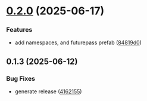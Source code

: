 # [0.2.0](https://github.com/futureversecom/sdk-unity-futurepass/compare/v0.1.3...v0.2.0) (2025-06-17)


### Features

* add namespaces, and futurepass prefab ([84819d0](https://github.com/futureversecom/sdk-unity-futurepass/commit/84819d0fb13fab5cccb8b08847bbd597863d38fd))



## 0.1.3 (2025-06-12)


### Bug Fixes

* generate release ([4162155](https://github.com/futureversecom/sdk-unity-futurepass/commit/4162155dc53dc17f1761497ca431c433f38e8e3b))




